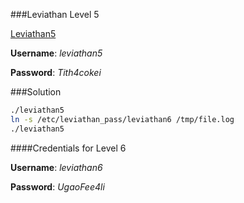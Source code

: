 ###Leviathan Level 5

[Leviathan5](http://overthewire.org/wargames/leviathan/leviathan5.html)

**Username**: *leviathan5*

**Password**: *Tith4cokei*


###Solution
```bash
./leviathan5
ln -s /etc/leviathan_pass/leviathan6 /tmp/file.log
./leviathan5
```


####Credentials for Level 6

**Username**: *leviathan6*

**Password**: *UgaoFee4li*

